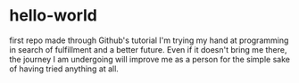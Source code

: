 # hello-world
first repo made through Github's tutorial
I'm trying my hand at programming in search of fulfillment and a better future. Even if it doesn't bring me there, the journey I am undergoing will improve me as a person for the simple sake of having tried anything at all.
